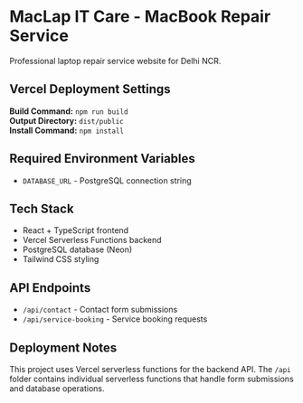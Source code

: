 # MacLap IT Care - MacBook Repair Service

Professional laptop repair service website for Delhi NCR.

## Vercel Deployment Settings

**Build Command:** `npm run build`  
**Output Directory:** `dist/public`  
**Install Command:** `npm install`

## Required Environment Variables

- `DATABASE_URL` - PostgreSQL connection string

## Tech Stack

- React + TypeScript frontend
- Vercel Serverless Functions backend
- PostgreSQL database (Neon)
- Tailwind CSS styling

## API Endpoints

- `/api/contact` - Contact form submissions
- `/api/service-booking` - Service booking requests

## Deployment Notes

This project uses Vercel serverless functions for the backend API. The `/api` folder contains individual serverless functions that handle form submissions and database operations.